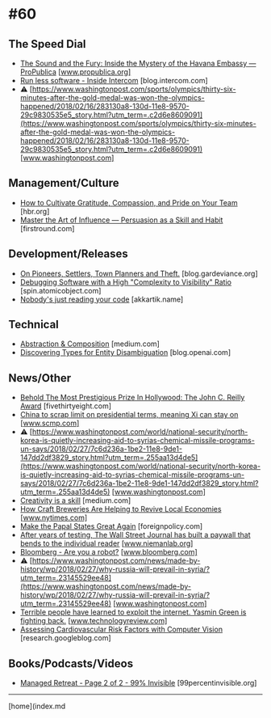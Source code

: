 # #60

 ## The Speed Dial
* [The Sound and the Fury: Inside the Mystery of the Havana Embassy — ProPublica](https://www.propublica.org/article/diplomats-in-cuba) [www.propublica.org]
* [Run less software - Inside Intercom](https://blog.intercom.com/run-less-software/) [blog.intercom.com]
* &#9888; [https://www.washingtonpost.com/sports/olympics/thirty-six-minutes-after-the-gold-medal-was-won-the-olympics-happened/2018/02/16/283130a8-130d-11e8-9570-29c9830535e5_story.html?utm_term=.c2d6e8609091](https://www.washingtonpost.com/sports/olympics/thirty-six-minutes-after-the-gold-medal-was-won-the-olympics-happened/2018/02/16/283130a8-130d-11e8-9570-29c9830535e5_story.html?utm_term=.c2d6e8609091) [www.washingtonpost.com]

 ## Management/Culture
* [How to Cultivate Gratitude, Compassion, and Pride on Your Team](https://hbr.org/2018/02/how-to-cultivate-gratitude-compassion-and-pride-on-your-team) [hbr.org]
* [Master the Art of Influence — Persuasion as a Skill and Habit](http://firstround.com/review/master-the-art-of-influence-persuasion-as-a-skill-and-habit/) [firstround.com]

 ## Development/Releases
* [On Pioneers, Settlers, Town Planners and Theft.](http://blog.gardeviance.org/2015/03/on-pioneers-settlers-town-planners-and.html) [blog.gardeviance.org]
* [Debugging Software with a High "Complexity to Visibility" Ratio](https://spin.atomicobject.com/2018/02/20/high-complexity-low-visibility/) [spin.atomicobject.com]
* [Nobody's just reading your code](http://akkartik.name/post/comprehension) [akkartik.name]

 ## Technical
* [Abstraction & Composition](https://medium.com/javascript-scene/abstraction-composition-cb2849d5bdd6) [medium.com]
* [Discovering Types for Entity Disambiguation](https://blog.openai.com/discovering-types-for-entity-disambiguation/) [blog.openai.com]

 ## News/Other
* [Behold The Most Prestigious Prize In Hollywood: The John C. Reilly Award](https://fivethirtyeight.com/features/behold-the-most-prestigious-prize-in-hollywood-the-john-c-reilly-award/) [fivethirtyeight.com]
* [China to scrap limit on presidential terms, meaning Xi can stay on](http://www.scmp.com/news/china/policies-politics/article/2134624/china-will-scrap-limit-presidents-term-meaning-xi) [www.scmp.com]
* &#9888; [https://www.washingtonpost.com/world/national-security/north-korea-is-quietly-increasing-aid-to-syrias-chemical-missile-programs-un-says/2018/02/27/7c6d236a-1be2-11e8-9de1-147dd2df3829_story.html?utm_term=.255aa13d4de5](https://www.washingtonpost.com/world/national-security/north-korea-is-quietly-increasing-aid-to-syrias-chemical-missile-programs-un-says/2018/02/27/7c6d236a-1be2-11e8-9de1-147dd2df3829_story.html?utm_term=.255aa13d4de5) [www.washingtonpost.com]
* [Creativity is a skill](https://medium.com/@mattivahtera/https-medium-com-mattivahtera-creativity-is-a-skill-e1289b241374) [medium.com]
* [How Craft Breweries Are Helping to Revive Local Economies](https://www.nytimes.com/2018/02/27/business/craft-breweries-local-economy.html) [www.nytimes.com]
* [Make the Papal States Great Again](http://foreignpolicy.com/2018/02/21/make-the-papal-states-great-again/) [foreignpolicy.com]
* [After years of testing, The Wall Street Journal has built a paywall that bends to the individual reader](http://www.niemanlab.org/2018/02/after-years-of-testing-the-wall-street-journal-has-built-a-paywall-that-bends-to-the-individual-reader/) [www.niemanlab.org]
* [Bloomberg - Are you a robot?](https://www.bloomberg.com/news/features/2018-02-21/nobody-wants-to-let-google-win-the-war-for-maps-all-over-again) [www.bloomberg.com]
* &#9888; [https://www.washingtonpost.com/news/made-by-history/wp/2018/02/27/why-russia-will-prevail-in-syria/?utm_term=.23145529ee48](https://www.washingtonpost.com/news/made-by-history/wp/2018/02/27/why-russia-will-prevail-in-syria/?utm_term=.23145529ee48) [www.washingtonpost.com]
* [Terrible people have learned to exploit the internet. Yasmin Green is fighting back.](https://www.technologyreview.com/s/610176/terrible-people-have-learned-to-exploit-the-internet-yasmin-green-is-fighting-back/) [www.technologyreview.com]
* [Assessing Cardiovascular Risk Factors with Computer Vision](https://research.googleblog.com/2018/02/assessing-cardiovascular-risk-factors.html) [research.googleblog.com]

 ## Books/Podcasts/Videos
* [Managed Retreat - Page 2 of 2 - 99% Invisible](https://99percentinvisible.org/episode/managed-retreat/2/) [99percentinvisible.org]
___
[home](index.md

